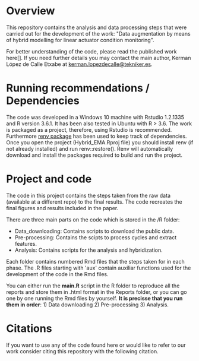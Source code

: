 
# Overview

This repository contains the analysis and data processing steps that were carried out for the development of the work: "Data augmentation by means of hybrid modelling for linear actuator condition monitoring".

For better understanding of the code, please read the published work here[]. If you need further details you may contact the main author, Kerman López de Calle Etxabe at kerman.lopezdecalle@tekniker.es.


# Running recommendations / Dependencies

The code was developed in a Windows 10 machine with Rstudio 1.2.1335 and R version 3.6.1.
It has been also tested in Ubuntu with R > 3.6.
The work is packaged as a project, therefore, using Rstudio is recommended. 
Furthermore [renv package] has been used to keep track of dependencies. 
Once you open the project (Hybrid_EMA.Rproj file) you should install renv (if not already installed) and run renv::restore(). Renv will automatically
download and install the packages required to build and run the project.


# Project and code

The code in this project contains the steps taken from the raw data (available at a different repo) to the final results. The code recreates the final figures and results included in the paper. 

There are three main parts on the code which is stored in the /R folder:

-  Data_downloading: Contains scripts to download the public data.
-  Pre-processing: Contains the scipts to process cycles and extract features.
-  Analysis: Contains scripts for the analysis and hybridization.

Each folder contains numbered Rmd files that the steps taken for in each phase. The .R files starting with 'aux' contain auxiliar functions used for the development of the code in the Rmd files.

You can either run the **main.R** script in the R folder to reproduce all the reports and store them in .html format in the Reports folder, or you can go one by one running the Rmd files by yourself. **It is precisse that you run them in order**: 1) Data downloading 2) Pre-processing 3) Analysis.

# Citations

If you want to use any of the code found here or would like to refer to our work consider citing this repository with the following citation.




[renv package]: https://rstudio.github.io/renv/articles/renv.html
